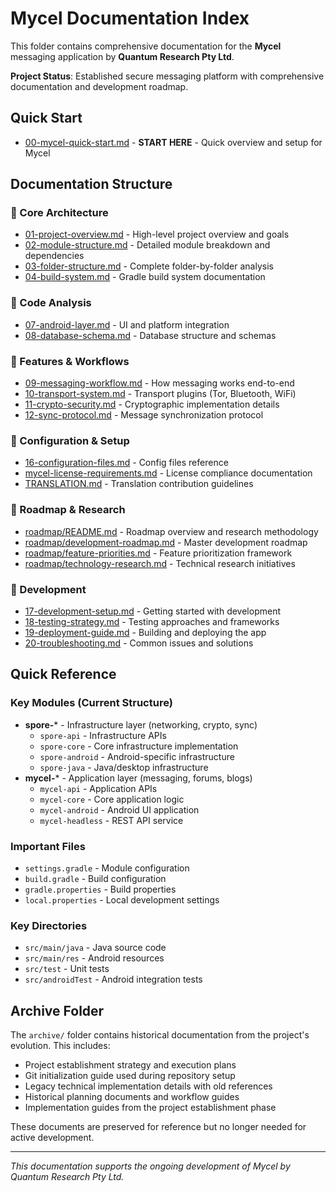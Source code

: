 # Mycel Documentation Index

This folder contains comprehensive documentation for the **Mycel** messaging application by **Quantum Research Pty Ltd**.

**Project Status**: Established secure messaging platform with comprehensive documentation and development roadmap.

## Quick Start
- [00-mycel-quick-start.md](00-mycel-quick-start.md) - **START HERE** - Quick overview and setup for Mycel

## Documentation Structure

### 📁 Core Architecture
- [01-project-overview.md](01-project-overview.md) - High-level project overview and goals
- [02-module-structure.md](02-module-structure.md) - Detailed module breakdown and dependencies
- [03-folder-structure.md](03-folder-structure.md) - Complete folder-by-folder analysis
- [04-build-system.md](04-build-system.md) - Gradle build system documentation

### 📁 Code Analysis
- [07-android-layer.md](07-android-layer.md) - UI and platform integration
- [08-database-schema.md](08-database-schema.md) - Database structure and schemas

### 📁 Features & Workflows
- [09-messaging-workflow.md](09-messaging-workflow.md) - How messaging works end-to-end
- [10-transport-system.md](10-transport-system.md) - Transport plugins (Tor, Bluetooth, WiFi)
- [11-crypto-security.md](11-crypto-security.md) - Cryptographic implementation details
- [12-sync-protocol.md](12-sync-protocol.md) - Message synchronization protocol

### 📁 Configuration & Setup
- [16-configuration-files.md](16-configuration-files.md) - Config files reference
- [mycel-license-requirements.md](mycel-license-requirements.md) - License compliance documentation
- [TRANSLATION.md](TRANSLATION.md) - Translation contribution guidelines

### 📁 Roadmap & Research
- [roadmap/README.md](roadmap/README.md) - Roadmap overview and research methodology
- [roadmap/development-roadmap.md](roadmap/development-roadmap.md) - Master development roadmap
- [roadmap/feature-priorities.md](roadmap/feature-priorities.md) - Feature prioritization framework
- [roadmap/technology-research.md](roadmap/technology-research.md) - Technical research initiatives

### 📁 Development
- [17-development-setup.md](17-development-setup.md) - Getting started with development
- [18-testing-strategy.md](18-testing-strategy.md) - Testing approaches and frameworks
- [19-deployment-guide.md](19-deployment-guide.md) - Building and deploying the app
- [20-troubleshooting.md](20-troubleshooting.md) - Common issues and solutions

## Quick Reference

### Key Modules (Current Structure)
- **spore-*** - Infrastructure layer (networking, crypto, sync)
  - `spore-api` - Infrastructure APIs
  - `spore-core` - Core infrastructure implementation
  - `spore-android` - Android-specific infrastructure
  - `spore-java` - Java/desktop infrastructure
- **mycel-*** - Application layer (messaging, forums, blogs)
  - `mycel-api` - Application APIs
  - `mycel-core` - Core application logic
  - `mycel-android` - Android UI application
  - `mycel-headless` - REST API service

### Important Files
- `settings.gradle` - Module configuration
- `build.gradle` - Build configuration
- `gradle.properties` - Build properties
- `local.properties` - Local development settings

### Key Directories
- `src/main/java` - Java source code
- `src/main/res` - Android resources
- `src/test` - Unit tests
- `src/androidTest` - Android integration tests

## Archive Folder

The `archive/` folder contains historical documentation from the project's evolution. This includes:
- Project establishment strategy and execution plans
- Git initialization guide used during repository setup
- Legacy technical implementation details with old references
- Historical planning documents and workflow guides
- Implementation guides from the project establishment phase

These documents are preserved for reference but no longer needed for active development.

---

*This documentation supports the ongoing development of Mycel by Quantum Research Pty Ltd.*